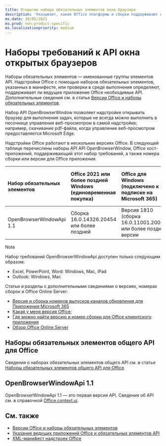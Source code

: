 ```yaml
---
title: Открытие набора обязательных элементов окна браузера
description: 'Указывает, какие Office платформы и сборки поддерживают API openBrowserWindow.'
ms.date: 10/05/2021
ms.prod: non-product-specific
ms.localizationpriority: medium
---
```


# <a name="open-browser-window-api-requirement-sets"></a>Наборы требований к API окна открытых браузеров

Наборы обязательных элементов — именованные группы элементов API. Надстройки Office с помощью наборов обязательных элементов, указанных в манифесте, или проверки в среде выполнения определяют, поддерживает ли ведущее приложение Office необходимые API. Дополнительные сведения см. в статье [Версии Office и наборы обязательных элементов](../../develop/office-versions-and-requirement-sets.md).

Набор API OpenBrowserWindow позволяет надстройке открывать браузер для выполнения задач, которые не всегда можно выполнить в песочнице управления веб-просмотром в самой надстройке; например, скачивание pdf-файла, когда управление веб-просмотром предоставляется Microsoft Edge.

Надстройки Office работают в нескольких версиях Office. В следующей таблице перечислены наборы API API OpenBrowserWindow, Office хост-приложений, поддерживающий этот набор требований, а также номера сборки или версии для Office приложения.

|  Набор обязательных элементов  | Office 2021 или более поздней Windows<br>(единовременная покупка) | Office для Windows<br>(подключено к подписке на Microsoft 365) |  Office для iPad<br>(подключено к подписке на Microsoft 365)  |  Office для Mac<br>(подключено к подписке на Microsoft 365)  | Office в Интернете  |  Office Online Server  |
|:-----|:-----|:-----|:-----|:-----|:-----|:-----|
| OpenBrowserWindowApi 1.1  | Сборка 16.0.14326.20454 или более поздней | Версия 1810 (сборка 16.0.11001.20074) или более поздней версии | 16.0.0.0 или более поздней | 16.0.0.0 или более поздней | Н/Д | Н/Д|

> [!NOTE]
> Набор требований OpenBrowserWindowApi доступен только следующим образом:
>
> - Excel, PowerPoint, Word: Windows, Mac, iPad
> - Outlook: Windows, Mac

Статьи и разделы с дополнительными сведениями о версиях, номерах сборок и Office Online Server:

- [Версия и сборка номеров выпусков каналов обновления для Приложения Microsoft 365](/officeupdates/update-history-microsoft365-apps-by-date)
- [Какая у меня версия Office](https://support.microsoft.com/office/932788b8-a3ce-44bf-bb09-e334518b8b19);
- [Где можно найти версию и номер сборки для Office клиентского приложения](/officeupdates/update-history-microsoft365-apps-by-date)
- [Обзор Office Online Server](/officeonlineserver/office-online-server-overview)

## <a name="office-common-api-requirement-sets"></a>Наборы обязательных элементов общего API для Office

Сведения о наборах обязательных элементов общего API см. в статье [Наборы обязательных элементов общего API для Office](office-add-in-requirement-sets.md).

## <a name="openbrowserwindowapi-11"></a>OpenBrowserWindowApi 1.1

OpenBrowserWindowApi 1.1 — это первая версия API. Сведения об API см. в справочной [Office.context.ui](/javascript/api/office/office.context#office-office-context-ui-member).

## <a name="see-also"></a>См. также

- [Версии Office и наборы обязательных элементов](../../develop/office-versions-and-requirement-sets.md)
- [Указание ведущих приложений Office и обязательных элементов API](../../develop/specify-office-hosts-and-api-requirements.md)
- [XML-манифест надстроек Office](../../develop/add-in-manifests.md)
